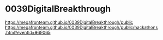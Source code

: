 # 0039DigitalBreakthrough

<https://megafronteam.github.io/0039DigitalBreakthrough/public>
<https://megafronteam.github.io/0039DigitalBreakthrough/public/hackathons.html?eventId=969065>
